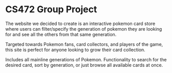 # CS472 Group Project

The website we decided to create is an interactive pokemon card store where users can filter/specify the generation of pokemon they are looking for and see all the others from that same generation. 

Targeted towards Pokemon fans, card collectors, and players of the game, this site is perfect for anyone looking to grow their card collection.

Includes all mainline generations of Pokemon. Functionality to search for the desired card, sort by generation, or just browse all available cards at once.